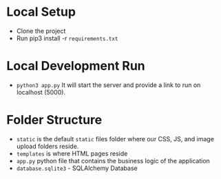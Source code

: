 # Local Setup
- Clone the project
- Run pip3 install -r `requirements.txt`

# Local Development Run
- `python3 app.py` It will start the server and provide a link to run on localhost (5000).

# Folder Structure

- `static` is the default `static` files folder where our CSS, JS, and image upload folders reside.
- `templates` is where HTML pages reside
- `app.py`  python file that contains the business logic of the application
- `database.sqlite3` - SQLAlchemy Database
